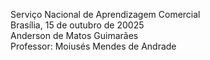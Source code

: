 Serviço Nacional de Aprendizagem Comercial  
Brasília, 15 de outubro de 20025  
Anderson de Matos Guimarães  
Professor: Moiusés Mendes de Andrade

# 
